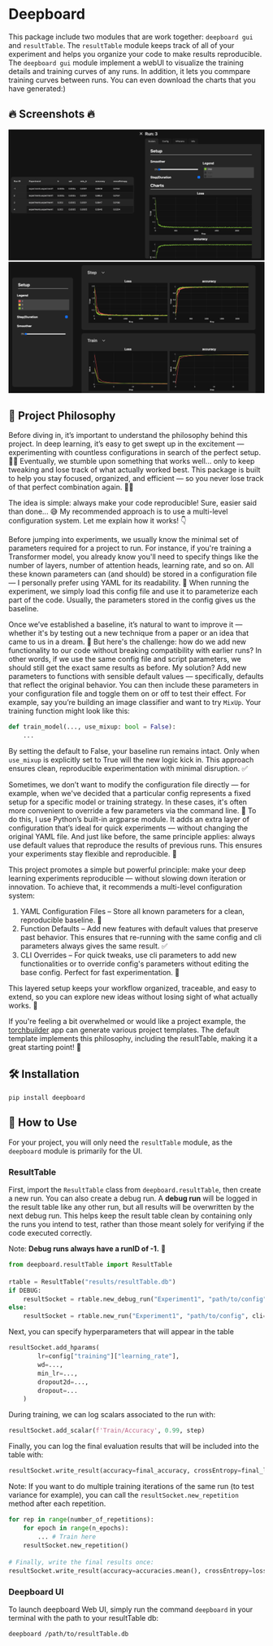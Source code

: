 # Deepboard
This package include two modules that are work together: 
`deepboard gui` and `resultTable`. The `resultTable` module 
keeps track of all of your experiment and helps you organize 
your code to make results reproducible. The `deepboard gui` module
implement a webUI to visualize the training details and training 
curves of any runs. In addition, it lets you commpare training curves
between runs. You can even download the charts that you have generated:)
## 🔥 Screenshots 🔥
![](./src/main_view.png)
![](./src/compare_view.png)
## 🌟 Project Philosophy
Before diving in, it’s important to understand the philosophy behind this project. In deep learning, it’s easy to get 
swept up in the excitement — experimenting with countless configurations in search of the perfect setup. 🔬✨ 
Eventually, we stumble upon something that works well... only to keep tweaking and lose track of what actually worked 
best. This package is built to help you stay focused, organized, and efficient — so you never lose track of that perfect 
combination again. 🧠✅

The idea is simple: always make your code reproducible!
Sure, easier said than done... 😅 My recommended approach is to use a multi-level configuration system. Let me explain 
how it works! 👇

Before jumping into experiments, we usually know the minimal set of parameters required for a project to run.
For instance, if you're training a Transformer model, you already know you'll need to specify things like the number of 
layers, number of attention heads, learning rate, and so on. All these known parameters can (and should) be stored in a 
configuration file — I personally prefer using YAML for its readability. 📄 When running the experiment, we simply load 
this config file and use it to parameterize each part of the code. Usually, the parameters stored in the config gives 
us the baseline.

Once we’ve established a baseline, it’s natural to want to improve it — whether it's by testing out a new technique from
a paper or an idea that came to us in a dream. 🚀 But here's the challenge: how do we add new functionality to our code 
without breaking compatibility with earlier runs? In other words, if we use the same config file and script parameters, 
we should still get the exact same results as before. My solution? Add new parameters to functions with sensible 
default values — specifically, defaults that reflect the original behavior. You can then include these parameters in 
your configuration file and toggle them on or off to test their effect. For example, say you’re building an image 
classifier and want to try `MixUp`. Your training function might look like this:
```python
def train_model(..., use_mixup: bool = False):
    ...
```
By setting the default to False, your baseline run remains intact. Only when `use_mixup` is explicitly set to True will 
the new logic kick in. This approach ensures clean, reproducible experimentation with minimal disruption. ✅

Sometimes, we don’t want to modify the configuration file directly — for example, when we've decided that a particular 
config represents a fixed setup for a specific model or training strategy.
In these cases, it's often more convenient to override a few parameters via the command line. 🧪
To do this, I use Python’s built-in argparse module. It adds an extra layer of configuration that’s ideal for quick 
experiments — without changing the original YAML file. And just like before, the same principle applies: always use 
default values that reproduce the results of previous runs. This ensures your experiments stay flexible and reproducible. 🔁

This project promotes a simple but powerful principle: make your deep learning experiments reproducible — without 
slowing down iteration or innovation. To achieve that, it recommends a multi-level configuration system:
1. YAML Configuration Files – Store all known parameters for a clean, reproducible baseline. 📄
2. Function Defaults – Add new features with default values that preserve past behavior. This ensures that re-running 
with the same config and cli parameters always gives the same result. ✅
3. CLI Overrides – For quick tweaks, use cli parameters to add new functionalities or to override config's parameters 
without editing the base config. Perfect for fast experimentation. 🧪

This layered setup keeps your workflow organized, traceable, and easy to extend, so you can explore new ideas without 
losing sight of what actually works. 🔁

If you're feeling a bit overwhelmed or would like a project example, the 
[torchbuilder](https://github.com/anthol42/torchbuilder/tree/dev) app can generate various project templates. The 
default template implements this philosophy, including the resultTable, making it a great starting point! 🚀

## 🛠️ Installation
```shell
pip install deepboard
```

## 🚀 How to Use
For your project, you will only need the `resultTable` module, as the `deepboard` module is primarily for the UI.

### ResultTable
First, import the `ResultTable` class from `deepboard.resultTable`, then create a new run. You can also create a debug run. 
A **debug run** will be logged in the result table like any other run, but all results will be overwritten by the next 
debug run. This helps keep the result table clean by containing only the runs you intend to test, rather than those 
meant solely for verifying if the code executed correctly.

Note: **Debug runs always have a runID of -1.** 🔧
```python
from deepboard.resultTable import ResultTable
    
rtable = ResultTable("results/resultTable.db")
if DEBUG:
    resultSocket = rtable.new_debug_run("Experiment1", "path/to/config", cli=vars(args).copy())
else:
    resultSocket = rtable.new_run("Experiment1", "path/to/config", cli=vars(args).copy())
```

Next, you can specify hyperparameters that will appear in the table
```python
resultSocket.add_hparams(
        lr=config["training"]["learning_rate"],
        wd=...,
        min_lr=...,
        dropout2d=...,
        dropout=...
    )
```

During training, we can log scalars associated to the run with:
```python
resultSocket.add_scalar(f'Train/Accuracy', 0.99, step)
```

Finally, you can log the final evaluation results that will be included into the table with:
```python
resultSocket.write_result(accuracy=final_accuracy, crossEntropy=final_loss)
```

Note: If you want to do multiple training iterations of the same run (to test variance for example), you can call the 
```resultSocket.new_repetition``` method after each repetition. 
```python
for rep in range(number_of_repetitions):
    for epoch in range(n_epochs):
        ... # Train here
    resultSocket.new_repetition()

# Finally, write the final results once:
resultSocket.write_result(accuracy=accuracies.mean(), crossEntropy=losses.mean())
```

### Deepboard UI
To launch deepboard Web UI, simply run the command `deepboard` in your terminal with the path to your resultTable db:
```shell
deepboard /path/to/resultTable.db
```